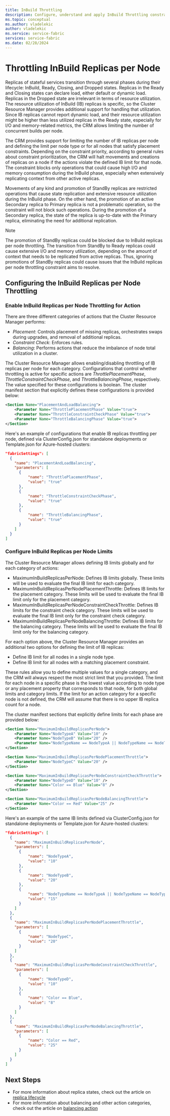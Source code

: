 ```yaml
---
title: InBuild Throttling
description: Configure, understand and apply InBuild Throttling constraint.
ms.topic: conceptual
ms.author: vladelekic
author: vladelekic
ms.service: service-fabric
services: service-fabric
ms.date: 02/28/2024
---
```


# Throttling InBuild Replicas per Node

Replicas of stateful services transition through several phases during their lifecycle: InBuild, Ready, Closing, and Dropped states. Replicas in the Ready and Closing states can declare load, either default or dynamic load. Replicas in the Dropped state are irrelevant in terms of resource utilization. The resource utilization of InBuild (IB) replicas is specific, so the Cluster Resource Manager provides additional support for handling that utilization. Since IB replicas cannot report dynamic load, and their resource utilization might be higher than less utilized replicas in the Ready state, especially for I/O and memory-related metrics, the CRM allows limiting the number of concurrent builds per node.

The CRM provides support for limiting the number of IB replicas per node and defining the limit per node type or for all nodes that satisfy placement constraints. Depending on the constraint priority, according to general rules about constraint prioritization, the CRM will halt movements and creations of replicas on a node if the actions violate the defined IB limit for that node. The constraint blocks only operations that could cause high I/O and memory consumption during the InBuild phase, especially when extensively replicating context from other active replicas.

Movements of any kind and promotion of StandBy replicas are restricted operations that cause state replication and extensive resource utilization during the InBuild phase. On the other hand, the promotion of an active Secondary replica to Primary replica is not a problematic operation, so the constraint will not block such operations. During the promotion of a Secondary replica, the state of the replica is up-to-date with the Primary replica, eliminating the need for additional replication.   

> [!NOTE]
> The promotion of StandBy replicas could be blocked due to InBuild replicas per node throttling. The transition from StandBy to Ready replicas could cause extensive I/O and memory utilization, depending on the amount of context that needs to be replicated from active replicas. Thus, ignoring promotions of StandBy replicas could cause issues that the InBuild replicas per node throttling constraint aims to resolve.   
>

## Configuring the InBuild Replicas per Node Throttling

### Enable InBuild Replicas per Node Throttling for Action

There are three different categories of actions that the Cluster Resource Manager performs:

* _Placement_: Controls placement of missing replicas, orchestrates swaps during upgrades, and removal of additional replicas.
* _Constraint Check_: Enforces rules.
* _Balancing_: Performs actions that reduce the imbalance of node total utilization in a cluster.

The Cluster Resource Manager allows enabling/disabling throttling of IB replicas per node for each category. Configurations that control whether throttling is active for specific actions are *ThrottlePlacementPhase*, *ThrottleConstraintCheckPhase*, and *ThrottleBalancingPhase*, respectively. The value specified for these configurations is boolean. The cluster manifest section that explicitly defines these configurations is provided below:

```xml
<Section Name="PlacementAndLoadBalancing">
    <Parameter Name="ThrottlePlacementPhase" Value="true">
    <Parameter Name="ThrottleConstraintCheckPhase" Value="true">
    <Parameter Name="ThrottleBalancingPhase" Value="true">
</Section>
```

Here's an example of configurations that enable IB replicas throttling per node, defined via ClusterConfig.json for standalone deployments or Template.json for Azure-hosted clusters:

```json
"fabricSettings": [
  {
    "name": "PlacementAndLoadBalancing",
    "parameters": [
      {
          "name": "ThrottlePlacementPhase",
          "value": "true"
      },
      {
          "name": "ThrottleConstraintCheckPhase",
          "value": "true"
      },
      {
          "name": "ThrottleBalancingPhase",
          "value": "true"
      }
    ]
  }
]
```

### Configure InBuild Replicas per Node Limits

The Cluster Resource Manager allows defining IB limits globally and for each category of actions:

* MaximumInBuildReplicasPerNode: Defines IB limits globally. These limits will be used to evaluate the final IB limit for each category.
* MaximumInBuildReplicasPerNodePlacementThrottle: Defines IB limits for the placement category. These limits will be used to evaluate the final IB limit only for the placement category.
* MaximumInBuildReplicasPerNodeConstraintCheckThrottle: Defines IB limits for the constraint check category. These limits will be used to evaluate the final IB limit only for the constraint check category.
* MaximumInBuildReplicasPerNodeBalancingThrottle: Defines IB limits for the balancing category. These limits will be used to evaluate the final IB limit only for the balancing category.

For each option above, the Cluster Resource Manager provides an additional two options for defining the limit of IB replicas:

* Define IB limit for all nodes in a single node type.
* Define IB limit for all nodes with a matching placement constraint.

These rules allow you to define multiple values for a single category, and the CRM will always respect the most strict limit that you provided. The limit for each node in a specific phase is the lowest value according to node type or any placement property that corresponds to that node, for both global limits and category limits. If the limit for an action category for a specific node is not defined, the CRM will assume that there is no upper IB replica count for a node.

The cluster manifest sections that explicitly define limits for each phase are provided below:

```xml
<Section Name="MaximumInBuildReplicasPerNode">
    <Parameter Name="NodeTypeA" Value="10" />
    <Parameter Name="NodeTypeB" Value="20" />
    <Parameter Name="NodeTypeName == NodeTypeA || NodeTypeName == NodeTypeC" Value="15" />
</Section>

<Section Name="MaximumInBuildReplicasPerNodePlacementThrottle">
    <Parameter Name="NodeTypeC" Value="20" />
</Section>

<Section Name="MaximumInBuildReplicasPerNodeConstraintCheckThrottle">
    <Parameter Name="NodeTypeD" Value="10" />
    <Parameter Name="Color == Blue" Value="8" />
</Section>

<Section Name="MaximumInBuildReplicasPerNodeBalancingThrottle">
    <Parameter Name="Color == Red" Value="25" />
</Section>
```

Here's an example of the same IB limits defined via ClusterConfig.json for standalone deployments or Template.json for Azure-hosted clusters:

```json
"fabricSettings": [
  {
    "name": "MaximumInBuildReplicasPerNode",
    "parameters": [
      {
          "name": "NodeTypeA",
          "value": "10"
      },
      {
          "name": "NodeTypeB",
          "value": "20"
      },
      {
          "name": "NodeTypeName == NodeTypeA || NodeTypeName == NodeTypeC",
          "value": "15"
      }
    ]
  },
  {
    "name": "MaximumInBuildReplicasPerNodePlacementThrottle",
    "parameters": [
      {
          "name": "NodeTypeC",
          "value": "20"
      }
    ]
  },
  {
    "name": "MaximumInBuildReplicasPerNodeConstraintCheckThrottle",
    "parameters": [
      {
          "name": "NodeTypeD",
          "value": "10"
      },
      {
          "name": "Color == Blue",
          "value": "8"
      }
    ]
  },
  {
    "name": "MaximumInBuildReplicasPerNodeBalancingThrottle",
    "parameters": [
      {
          "name": "Color == Red",
          "value": "25"
      }
    ]
  }
]
```

## Next Steps
- For more information about replica states, check out the article on [replica lifecycle](service-fabric-concepts-replica-lifecycle.md)
- For more information about balancing and other action categories, check out the article on [balancing action](service-fabric-cluster-resource-manager-balancing.md) 